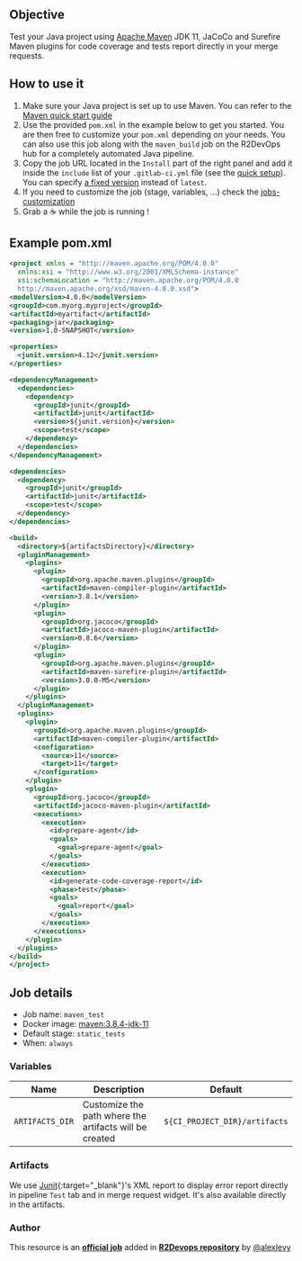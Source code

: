 ## Objective

Test your Java project using [Apache Maven](http://maven.apache.org/) JDK 11, JaCoCo and Surefire Maven plugins for code coverage and tests report directly in your merge requests.

## How to use it

1. Make sure your Java project is set up to use Maven. You can refer to the [Maven quick start guide](http://maven.apache.org/guides/getting-started/index.html)
2. Use the provided `pom.xml` in the example below to get you started. You are then free to customize your `pom.xml`
depending on your needs. You can also use this job along with the `maven_build` job on the R2DevOps hub for a completely
automated Java pipeline.
3. Copy the job URL located in the `Install` part of the right panel and add it inside the `include` list of your `.gitlab-ci.yml` file (see the [quick setup](/use-the-hub/#quick-setup)). You can specify [a fixed version](#changelog) instead of `latest`.
4. If you need to customize the job (stage, variables, ...) check the [jobs-customization](/use-the-hub/#jobs-customization)
5. Grab a ☕ while the job is running !

## Example pom.xml
```xml
<project xmlns = "http://maven.apache.org/POM/4.0.0"
  xmlns:xsi = "http://www.w3.org/2001/XMLSchema-instance"
  xsi:schemaLocation = "http://maven.apache.org/POM/4.0.0
  http://maven.apache.org/xsd/maven-4.0.0.xsd">
<modelVersion>4.0.0</modelVersion>
<groupId>com.myorg.myproject</groupId>
<artifactId>myartifact</artifactId>
<packaging>jar</packaging>
<version>1.0-SNAPSHOT</version>

<properties>
  <junit.version>4.12</junit.version>
</properties>

<dependencyManagement>
  <dependencies>
    <dependency>
      <groupId>junit</groupId>
      <artifactId>junit</artifactId>
      <version>${junit.version}</version>
      <scope>test</scope>
    </dependency>
  </dependencies>
</dependencyManagement>

<dependencies>
  <dependency>
    <groupId>junit</groupId>
    <artifactId>junit</artifactId>
    <scope>test</scope>
  </dependency>
</dependencies>

<build>
  <directory>${artifactsDirectory}</directory>
  <pluginManagement>
    <plugins>
      <plugin>
        <groupId>org.apache.maven.plugins</groupId>
        <artifactId>maven-compiler-plugin</artifactId>
        <version>3.8.1</version>
      </plugin>
      <plugin>
        <groupId>org.jacoco</groupId>
        <artifactId>jacoco-maven-plugin</artifactId>
        <version>0.8.6</version>
      </plugin>
      <plugin>
        <groupId>org.apache.maven.plugins</groupId>
        <artifactId>maven-surefire-plugin</artifactId>
        <version>3.0.0-M5</version>
      </plugin>
    </plugins>
  </pluginManagement>
  <plugins>
    <plugin>
      <groupId>org.apache.maven.plugins</groupId>
      <artifactId>maven-compiler-plugin</artifactId>
      <configuration>
        <source>11</source>
        <target>11</target>
      </configuration>
    </plugin>
    <plugin>
      <groupId>org.jacoco</groupId>
      <artifactId>jacoco-maven-plugin</artifactId>
      <executions>
        <execution>
          <id>prepare-agent</id>
          <goals>
            <goal>prepare-agent</goal>
          </goals>
        </execution>
        <execution>
          <id>generate-code-coverage-report</id>
          <phase>test</phase>
          <goals>
            <goal>report</goal>
          </goals>
        </execution>
      </executions>
    </plugin>
  </plugins>
</build>
</project>
```

## Job details

* Job name: `maven_test`
* Docker image: [maven:3.8.4-jdk-11](https://hub.docker.com/_/maven)
* Default stage: `static_tests`
* When: `always`

### Variables
| Name | Description | Default |
| ---- | ------------| ------- |
| `ARTIFACTS_DIR` | Customize the path where the artifacts will be created | `${CI_PROJECT_DIR}/artifacts` |

### Artifacts

We use [Junit](https://junit.org/junit5/){:target="_blank"}'s XML report to display error report
directly in pipeline `Test` tab and in merge request widget. It's also available directly in the artifacts.



### Author
This resource is an **[official job](https://docs.r2devops.io/faq-labels/)** added in [**R2Devops repository**](https://gitlab.com/r2devops/hub) by [@alexlevy](https://gitlab.com/alexlevy)